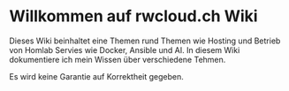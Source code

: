 # Willkommen auf rwcloud.ch Wiki

Dieses Wiki beinhaltet eine Themen rund Themen wie Hosting und Betrieb von Homlab Servies wie Docker, Ansible und AI. In diesem Wiki dokumentiere ich mein Wissen über verschiedene Tehmen. 

Es wird keine Garantie auf Korrektheit gegeben.
